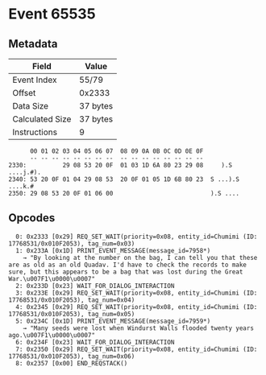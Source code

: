 # Event 65535

## Metadata

| Field           | Value    |
|-----------------|----------|
| Event Index     | 55/79    |
| Offset          | 0x2333   |
| Data Size       | 37 bytes |
| Calculated Size | 37 bytes |
| Instructions    | 9        |

```
      00 01 02 03 04 05 06 07  08 09 0A 0B 0C 0D 0E 0F
      -- -- -- -- -- -- -- --  -- -- -- -- -- -- -- --
2330:          29 08 53 20 0F  01 03 1D 6A 80 23 29 08     ).S ....j.#).
2340: 53 20 0F 01 04 29 08 53  20 0F 01 05 1D 6B 80 23  S ...).S ....k.#
2350: 29 08 53 20 0F 01 06 00                           ).S ....        
```

## Opcodes

```
  0: 0x2333 [0x29] REQ_SET_WAIT(priority=0x08, entity_id=Chumimi (ID: 17768531/0x010F2053), tag_num=0x03)
  1: 0x233A [0x1D] PRINT_EVENT_MESSAGE(message_id=7958*)
    → "By looking at the number on the bag, I can tell you that these are as old as an old Quadav. I'd have to check the records to make sure, but this appears to be a bag that was lost during the Great War.\u007F1\u0000\u0007"
  2: 0x233D [0x23] WAIT_FOR_DIALOG_INTERACTION
  3: 0x233E [0x29] REQ_SET_WAIT(priority=0x08, entity_id=Chumimi (ID: 17768531/0x010F2053), tag_num=0x04)
  4: 0x2345 [0x29] REQ_SET_WAIT(priority=0x08, entity_id=Chumimi (ID: 17768531/0x010F2053), tag_num=0x05)
  5: 0x234C [0x1D] PRINT_EVENT_MESSAGE(message_id=7959*)
    → "Many seeds were lost when Windurst Walls flooded twenty years ago.\u007F1\u0000\u0007"
  6: 0x234F [0x23] WAIT_FOR_DIALOG_INTERACTION
  7: 0x2350 [0x29] REQ_SET_WAIT(priority=0x08, entity_id=Chumimi (ID: 17768531/0x010F2053), tag_num=0x06)
  8: 0x2357 [0x00] END_REQSTACK()
```
